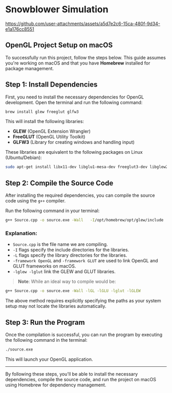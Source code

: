 # Snowblower Simulation

https://github.com/user-attachments/assets/a5d7e2c6-15ca-480f-9d34-e1a176cc8551

## OpenGL Project Setup on macOS

To successfully run this project, follow the steps below. This guide assumes you're working on macOS and that you have **Homebrew** installed for package management.

## Step 1: Install Dependencies

First, you need to install the necessary dependencies for OpenGL development. Open the terminal and run the following command:

```bash
brew install glew freeglut glfw3
```

This will install the following libraries:

- **GLEW** (OpenGL Extension Wrangler)
- **FreeGLUT** (OpenGL Utility Toolkit)
- **GLFW3** (Library for creating windows and handling input)

These libraries are equivalent to the following packages on Linux (Ubuntu/Debian):

```bash
sudo apt-get install libx11-dev libglu1-mesa-dev freeglut3-dev libglew2.2 libglew-dev libglm-dev libglu1-mesa libgl1-mesa-glx libgl1-mesa-dev libglfw3-dev libglfw3
```

## Step 2: Compile the Source Code

After installing the required dependencies, you can compile the source code using the `g++` compiler.

Run the following command in your terminal:

```bash
g++ Source.cpp -o source.exe -Wall   -I/opt/homebrew/opt/glew/include   -I/opt/homebrew/opt/freeglut/include   -L/opt/homebrew/opt/glew/lib   -L/opt/homebrew/opt/freeglut/lib   -framework OpenGL -framework GLUT   -lglew -lglut
```

### Explanation:

- `Source.cpp` is the file name we are compiling.
- `-I` flags specify the include directories for the libraries.
- `-L` flags specify the library directories for the libraries.
- `-framework OpenGL` and `-framework GLUT` are used to link OpenGL and GLUT frameworks on macOS.
- `-lglew -lglut` link the GLEW and GLUT libraries.

> **Note**: While an ideal way to compile would be:

```bash
g++ Source.cpp -o source.exe -Wall -lGL -lGLU -lglut -lGLEW
```

The above method requires explicitly specifying the paths as your system setup may not locate the libraries automatically.

## Step 3: Run the Program

Once the compilation is successful, you can run the program by executing the following command in the terminal:

```bash
./source.exe
```

This will launch your OpenGL application.

---

By following these steps, you'll be able to install the necessary dependencies, compile the source code, and run the project on macOS using Homebrew for dependency management.
